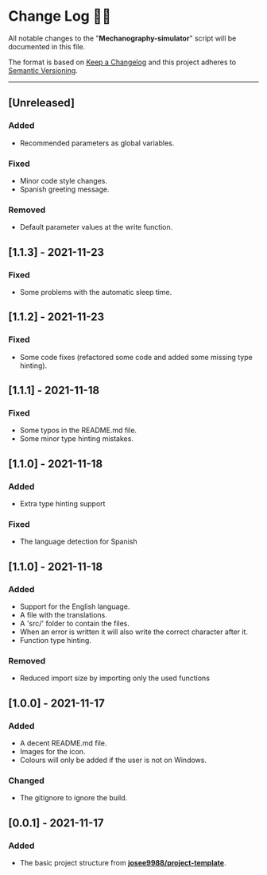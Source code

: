 <!-- markdownlint-disable MD024-->
# **Change Log** 📜📝

All notable changes to the "**Mechanography-simulator**" script will be documented in this file.

The format is based on [Keep a Changelog](https://keepachangelog.com/en/1.0.0/) and this project adheres to [Semantic Versioning](https://semver.org/spec/v2.0.0.html).

---

## [Unreleased]

### Added

* Recommended parameters as global variables.

### Fixed

* Minor code style changes.
* Spanish greeting message.

### Removed

* Default parameter values at the write function.

## [**1.1.3**] - 2021-11-23

### Fixed

* Some problems with the automatic sleep time.

## [**1.1.2**] - 2021-11-23

### Fixed

* Some code fixes (refactored some code and added some missing type hinting).

## [**1.1.1**] - 2021-11-18

### Fixed

* Some typos in the README.md file.
* Some minor type hinting mistakes.

## [**1.1.0**] - 2021-11-18

### Added

* Extra type hinting support

### Fixed

* The language detection for Spanish

## [**1.1.0**] - 2021-11-18

### Added

* Support for the English language.
* A file with the translations.
* A 'src/' folder to contain the files.
* When an error is written it will also write the correct character after it.
* Function type hinting.

### Removed

* Reduced import size by importing only the used functions

## [**1.0.0**] - 2021-11-17

### Added

* A decent README.md file.
* Images for the icon.
* Colours will only be added if the user is not on Windows.

### Changed

* The gitignore to ignore the build.

## [**0.0.1**] - 2021-11-17

### Added

* The basic project structure from **[josee9988/project-template](https://github.com/Josee9988/project-template)**.
